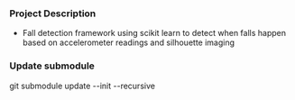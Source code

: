 ### Project Description
- Fall detection framework using scikit learn to detect when falls happen based on accelerometer readings and silhouette imaging

### Update submodule
git submodule update --init --recursive
